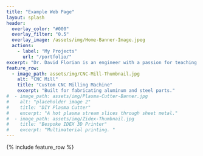 ```yaml
---
title: "Example Web Page"
layout: splash
header:
  overlay_color: "#000"
  overlay_filter: "0.5"
  overlay_image: /assets/img/Home-Banner-Image.jpeg
  actions:
    - label: "My Projects"
      url: "/portfolio/"
excerpt: "Dr. David Florian is an engineer with a passion for teaching and the open-source community. His area of expertise is 3D printing, with an emphasis on large format pellet extrusion and selective laser sintering."
feature_row:
  - image_path: assets/img/CNC-Mill-Thumbnail.jpg
    alt: "CNC Mill"
    title: "Custom CNC Milling Machine"
    excerpt: "Built for fabricating aluminum and steel parts."
#  - image_path: assets/img/Plasma-Cutter-Banner.jpg
#    alt: "placeholder image 2"
#    title: "DIY Plasma Cutter"
#    excerpt: "A hot plasma stream slices through sheet metal."
#  - image_path: assets/img/Zidex-Thumbnail.jpg
#    title: "Bespoke IDEX 3D Printer"
#    excerpt: "Multimaterial printing. "
---
```


{% include feature_row %}

